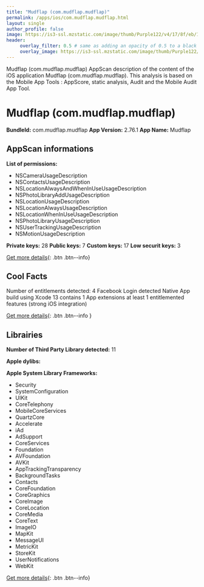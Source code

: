 ```yaml
---
title: "Mudflap (com.mudflap.mudflap)"
permalink: /apps/ios/com.mudflap.mudflap.html
layout: single
author_profile: false
image: https://is3-ssl.mzstatic.com/image/thumb/Purple122/v4/17/8f/eb/178febb0-7882-44e0-f0b8-6542793dc557/AppIcon-1x_U007emarketing-0-7-0-sRGB-85-220.png/512x512bb.jpg
header: 
     overlay_filter: 0.5 # same as adding an opacity of 0.5 to a black background
     overlay_image: https://is3-ssl.mzstatic.com/image/thumb/Purple122/v4/17/8f/eb/178febb0-7882-44e0-f0b8-6542793dc557/AppIcon-1x_U007emarketing-0-7-0-sRGB-85-220.png/512x512bb.jpg
---
```

Mudflap (com.mudflap.mudflap) AppScan description of the content of the iOS application Mudflap (com.mudflap.mudflap). This analysis is based on the Mobile App Tools : AppScore, static analysis, Audit and the Mobile Audit App Tool.

# Mudflap (com.mudflap.mudflap)

**BundleId:** com.mudflap.mudflap
**App Version:** 2.76.1
**App Name:** Mudflap


## AppScan informations 

**List of permissions:** 
- NSCameraUsageDescription
- NSContactsUsageDescription
- NSLocationAlwaysAndWhenInUseUsageDescription
- NSPhotoLibraryAddUsageDescription
- NSLocationUsageDescription
- NSLocationAlwaysUsageDescription
- NSLocationWhenInUseUsageDescription
- NSPhotoLibraryUsageDescription
- NSUserTrackingUsageDescription
- NSMotionUsageDescription
  
  
**Private keys:** 28
**Public keys:** 7
**Custom keys:** 17
**Low securit keys:** 3
  
[Get more details](/pricing.html){: .btn .btn--info}

## Cool Facts

Number of entitlements detected: 4
Facebook Login detected
Native App
build using Xcode 13
contains 1 App extensions
at least 1 entitlemented features (strong iOS integration)
  
[Get more details](/pricing.html){: .btn .btn--info }

## Librairies 
**Number of Third Party Library detected:** 11


**Apple dylibs:**


**Apple System Library Frameworks:**
- Security
- SystemConfiguration
- UIKit
- CoreTelephony
- MobileCoreServices
- QuartzCore
- Accelerate
- iAd
- AdSupport
- CoreServices
- Foundation
- AVFoundation
- AVKit
- AppTrackingTransparency
- BackgroundTasks
- Contacts
- CoreFoundation
- CoreGraphics
- CoreImage
- CoreLocation
- CoreMedia
- CoreText
- ImageIO
- MapKit
- MessageUI
- MetricKit
- StoreKit
- UserNotifications
- WebKit


  
[Get more details](/pricing.html){: .btn .btn--info}

